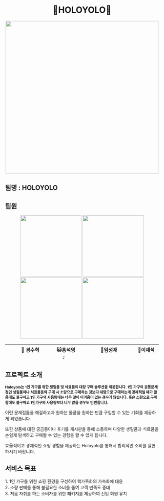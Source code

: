 <h1 align="center">🌈HOLOYOLO🌈</h1>
<div align="center">
  <img src="https://github.com/user-attachments/assets/55115333-addf-42ce-ba9f-5a19095f2f5d" width="500" height="500"/>
</div>
<h2> 팀명 : HOLOYOLO </h2>
<h2> 팀원 </h2>
 
<p align="center">
	<img src="https://github.com/user-attachments/assets/9c254a41-64b5-4125-8bd0-c34d06287923" width="200" height="200"/>
	<img src="https://github.com/user-attachments/assets/bad9424f-f8d9-4131-a7cb-20e311ddad87" width="200" height="200"/>
	<img src="https://github.com/user-attachments/assets/b1bcdd1b-b3c4-40f3-baf5-a97377d7001e" width="200" height="200"/>
	<img src="https://github.com/user-attachments/assets/9f028c40-e486-4040-b3fd-34501cf11137" width="200" height="200"/>
</p>
<div align="center">
	
|   &nbsp;&nbsp; &nbsp; &nbsp;&nbsp;&nbsp;   🐶 경수혁   &nbsp;&nbsp;&nbsp;&nbsp; &nbsp;&nbsp;  |    &nbsp;&nbsp;&nbsp;&nbsp;&nbsp; &nbsp;    🐱홍석영    &nbsp; &nbsp;&nbsp; &nbsp;&nbsp;;&nbsp;&nbsp;    |   &nbsp;&nbsp; &nbsp;&nbsp; &nbsp;&nbsp;  🐹임성재  &nbsp;&nbsp;&nbsp;&nbsp; &nbsp;&nbsp; |   &nbsp;  &nbsp;&nbsp;&nbsp; &nbsp;&nbsp;   🐰이재석  &nbsp;&nbsp; &nbsp;&nbsp;&nbsp;&nbsp;  | 
|----------------------------------------|--------------------------------------|-------------------------------------------|---------------------------------------|
 
</div>

<h2> 프로젝트 소개 </h2>

<span style="font-size:12px; font-weight:bold;">  Holoyolo는 1인 가구를 위한 생필품 및 식료품의 대량 구매 솔루션을 제공합니다.
1인 가구의 공통문제점인 생필품이나 식료품등의 구매 시 소량으로 구매하는 것보다 대량으로 구매하는게 경제적일 때가 많음에도 불구하고 1인 가구의 사용량에는 너무 많아 어려움이 있는 경우가 많습니다. 혹은 소량으로 구매함에도 불구하고 1인가구의 사용량보다 너무 많을 경우도 빈번합니다.

이런 문제점들을 해결하고자 원하는 물품을 원하는 만큼 구입할 수 있는 기회를 제공하게 되었습니다.

또한 상품에 대한 궁금증이나 후기를 게시판을 통해 소통하며 다양한 생필품과 식료품을 손쉽게 탐색하고 구매할 수 있는 경험을 할 수 있게 됩니다.

효율적이고 경제적인 쇼핑 경험을 제공하는 Holoyolo를 통해서 합리적인 소비를 실현하시기 바랍니다.</span>




<h2> 서비스 목표 </h2>
1. 1인 가구를 위한 쇼핑 환경을 구성하여 핵가족화의 가속화에 대응
<br>
2. 소량 판매를 통해 불필요한 소비를 줄여 고객 만족도 증대
<br>
3. 처음 자취를 하는 소비자를 위한 패키지를 제공하여 신입 회원 유치
<br>


